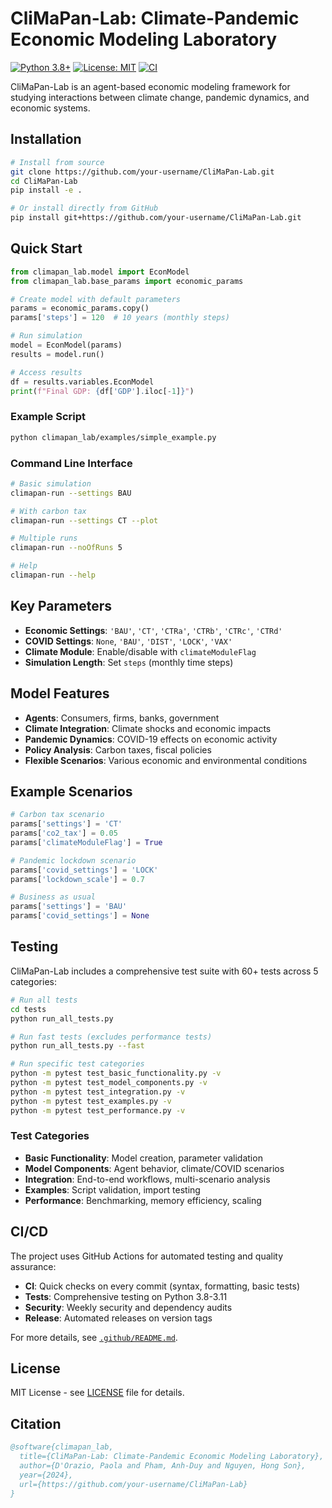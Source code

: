 # CliMaPan-Lab: Climate-Pandemic Economic Modeling Laboratory

[![Python 3.8+](https://img.shields.io/badge/python-3.8+-blue.svg)](https://www.python.org/downloads/)
[![License: MIT](https://img.shields.io/badge/License-MIT-yellow.svg)](https://opensource.org/licenses/MIT)
[![CI](https://github.com/your-username/CliMaPan-Lab/workflows/CI/badge.svg)](https://github.com/your-username/CliMaPan-Lab/actions)

CliMaPan-Lab is an agent-based economic modeling framework for studying interactions between climate change, pandemic dynamics, and economic systems.

## Installation

```bash
# Install from source
git clone https://github.com/your-username/CliMaPan-Lab.git
cd CliMaPan-Lab
pip install -e .

# Or install directly from GitHub
pip install git+https://github.com/your-username/CliMaPan-Lab.git
```

## Quick Start

```python
from climapan_lab.model import EconModel
from climapan_lab.base_params import economic_params

# Create model with default parameters
params = economic_params.copy()
params['steps'] = 120  # 10 years (monthly steps)

# Run simulation
model = EconModel(params)
results = model.run()

# Access results
df = results.variables.EconModel
print(f"Final GDP: {df['GDP'].iloc[-1]}")
```

### Example Script

```bash
python climapan_lab/examples/simple_example.py
```

### Command Line Interface

```bash
# Basic simulation
climapan-run --settings BAU

# With carbon tax
climapan-run --settings CT --plot

# Multiple runs
climapan-run --noOfRuns 5

# Help
climapan-run --help
```

## Key Parameters

- **Economic Settings**: `'BAU'`, `'CT'`, `'CTRa'`, `'CTRb'`, `'CTRc'`, `'CTRd'`
- **COVID Settings**: `None`, `'BAU'`, `'DIST'`, `'LOCK'`, `'VAX'`
- **Climate Module**: Enable/disable with `climateModuleFlag`
- **Simulation Length**: Set `steps` (monthly time steps)

## Model Features

- **Agents**: Consumers, firms, banks, government
- **Climate Integration**: Climate shocks and economic impacts
- **Pandemic Dynamics**: COVID-19 effects on economic activity
- **Policy Analysis**: Carbon taxes, fiscal policies
- **Flexible Scenarios**: Various economic and environmental conditions

## Example Scenarios

```python
# Carbon tax scenario
params['settings'] = 'CT'
params['co2_tax'] = 0.05
params['climateModuleFlag'] = True

# Pandemic lockdown scenario  
params['covid_settings'] = 'LOCK'
params['lockdown_scale'] = 0.7

# Business as usual
params['settings'] = 'BAU'
params['covid_settings'] = None
```

## Testing

CliMaPan-Lab includes a comprehensive test suite with 60+ tests across 5 categories:

```bash
# Run all tests
cd tests
python run_all_tests.py

# Run fast tests (excludes performance tests)
python run_all_tests.py --fast

# Run specific test categories
python -m pytest test_basic_functionality.py -v
python -m pytest test_model_components.py -v
python -m pytest test_integration.py -v
python -m pytest test_examples.py -v
python -m pytest test_performance.py -v
```

### Test Categories
- **Basic Functionality**: Model creation, parameter validation
- **Model Components**: Agent behavior, climate/COVID scenarios
- **Integration**: End-to-end workflows, multi-scenario analysis
- **Examples**: Script validation, import testing
- **Performance**: Benchmarking, memory efficiency, scaling

## CI/CD

The project uses GitHub Actions for automated testing and quality assurance:

- **CI**: Quick checks on every commit (syntax, formatting, basic tests)
- **Tests**: Comprehensive testing on Python 3.8-3.11
- **Security**: Weekly security and dependency audits
- **Release**: Automated releases on version tags

For more details, see [`.github/README.md`](.github/README.md).

## License

MIT License - see [LICENSE](LICENSE) file for details.

## Citation

```bibtex
@software{climapan_lab,
  title={CliMaPan-Lab: Climate-Pandemic Economic Modeling Laboratory},
  author={D'Orazio, Paola and Pham, Anh-Duy and Nguyen, Hong Son},
  year={2024},
  url={https://github.com/your-username/CliMaPan-Lab}
}
```
